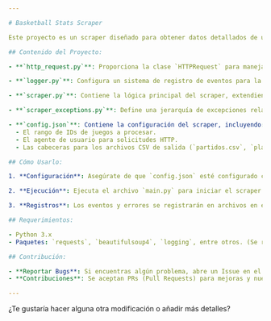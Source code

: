 ```yaml
---

# Basketball Stats Scraper

Este proyecto es un scraper diseñado para obtener datos detallados de una liga de baloncesto, incluidas las estadísticas de partidos, jugadores y equipos. Los datos extraídos se almacenan en archivos CSV para análisis posterior.

## Contenido del Proyecto:

- **`http_request.py`**: Proporciona la clase `HTTPRequest` para manejar solicitudes HTTP de manera eficiente. Incluye funciones para crear una sesión persistente con un agente de usuario personalizado, y para realizar solicitudes HTTP con diferentes métodos (GET, POST) de manera controlada.

- **`logger.py`**: Configura un sistema de registro de eventos para la aplicación, utilizando archivos de registro rotativos para mantener un historial de eventos y errores de manera organizada. Los archivos de registro se guardan en un directorio `logs` y cada registro incluye detalles como la marca de tiempo, nivel de severidad, nombre del logger, nombre del archivo y línea de código.

- **`scraper.py`**: Contiene la lógica principal del scraper, extendiendo la funcionalidad de `HTTPRequest`. Incluye la función `process_games` para procesar un rango de juegos especificado en la configuración, extraer información sobre partidos, jugadores y equipos, y escribir estos datos en archivos CSV. También contiene funciones como `extract_game_info` para manejar la lógica de extracción de datos.

- **`scraper_exceptions.py`**: Define una jerarquía de excepciones relacionadas con el scraping, incluyendo `ScraperError` como clase base, `HTTPRequestError` para errores en solicitudes HTTP, y `ParsingError` para problemas durante el análisis de contenido HTML. Esto proporciona un manejo de errores estructurado para el proyecto.

- **`config.json`**: Contiene la configuración del scraper, incluyendo:
  - El rango de IDs de juegos a procesar.
  - El agente de usuario para solicitudes HTTP.
  - Las cabeceras para los archivos CSV de salida (`partidos.csv`, `player_stats.csv`, `estadisticas_total_equipo.csv`).

## Cómo Usarlo:

1. **Configuración**: Asegúrate de que `config.json` esté configurado correctamente con el rango de IDs de juegos a procesar y las cabeceras de salida.

2. **Ejecución**: Ejecuta el archivo `main.py` para iniciar el scraper. Esto procesará los juegos en el rango especificado y almacenará los datos en archivos CSV en el directorio especificado.

3. **Registros**: Los eventos y errores se registrarán en archivos en el directorio `logs`.

## Requerimientos:

- Python 3.x
- Paquetes: `requests`, `beautifulsoup4`, `logging`, entre otros. (Se recomienda revisar e instalar los paquetes listados en `requirements.txt`)

## Contribución:

- **Reportar Bugs**: Si encuentras algún problema, abre un Issue en el repositorio de GitHub.
- **Contribuciones**: Se aceptan PRs (Pull Requests) para mejoras y nuevas características. Asegúrate de seguir las directrices de codificación del proyecto.

---
```


¿Te gustaría hacer alguna otra modificación o añadir más detalles?